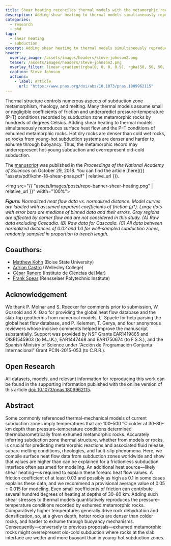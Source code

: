 ```yaml
---
title: Shear heating reconciles thermal models with the metamorphic rock record
description: Adding shear heating to thermal models simultaneously reproduces surface heat flow and the P–T conditions of exhumed metamorphic rocks.
categories:
  - research
  - phd
tags:
  - shear heating
  - subduction
excerpt: Adding shear heating to thermal models simultaneously reproduces surface heat flow and the P–T conditions of exhumed metamorphic rocks.
header:
  overlay_image: /assets/images/headers/steve-johnson2.png
  teaser: /assets/images/headers/steve-johnson2.png
  overlay_filter: linear-gradient(rgba(0, 0, 0, 0.9), rgba(50, 50, 50, 0.5))
  caption: Steve Johnson
  actions:
    - label: Article
      url: "https://www.pnas.org/doi/abs/10.1073/pnas.1809962115"
---
```


Thermal structure controls numerous aspects of subduction zone metamorphism, rheology, and melting. Many thermal models assume small or negligible coefficients of friction and underpredict pressure–temperature (P–T) conditions recorded by subduction zone metamorphic rocks by hundreds of degrees Celsius. Adding shear heating to thermal models simultaneously reproduces surface heat flow and the P–T conditions of exhumed metamorphic rocks. Hot dry rocks are denser than cold wet rocks, so rocks from young-hot subduction systems are denser and harder to exhume through buoyancy. Thus, the metamorphic record may underrepresent hot-young subduction and overrepresent old-cold subduction.

The [manuscript](https://www.pnas.org/doi/abs/10.1073/pnas.1809962115) was published in the *Proceedings of the National Academy of Sciences* on October 29, 2018. You can find the article [here]({{ "assets/pdf/kohn-18-shear-pnas.pdf" | relative_url }}).

<img src="{{ "assets/images/posts/repo-banner-shear-heating.png" | relative_url }}" width="100%">

***Figure:*** *Normalized heat flow data vs. normalized distance. Model curves are labeled with assumed apparent coefficients of friction (µ$*$). Large dots with error bars are medians of binned data and their errors. Gray regions are affected by corner flow and are not considered in this study. (A) Raw data excluding Cascadia. (B) Raw data for Cascadia. (C) All data between normalized distances of 0.02 and 1.0 for well-sampled subduction zones, randomly sampled in proportion to trench length.*

## Coauthors:

 - [Matthew Kohn](https://scholar.google.com/citations?user=xSyB1KQAAAAJ&hl=en) (Boise State University)
 - [Adrian Castro](https://scholar.google.com/citations?user=Oy95OtgAAAAJ&hl=en&oi=ao) (Wellesley College)
 - [César Ranero](https://scholar.google.com/citations?user=-VB0_RAAAAAJ&hl=en&oi=sra) (Instituto de Ciencias del Mar)
 - [Frank Spear](https://scholar.google.com/citations?user=4QsM_MwAAAAJ&hl=en&oi=ao) (Rensselaer Polytechnic Institute)

## Acknowledgement

We thank P. Molnar and S. Roecker for comments prior to submission, W. Gosnold and X. Gao for providing the global heat flow database and the slab-top geotherms from numerical models, L. Spaete for help parsing the global heat flow database, and P. Kelemen, T. Gerya, and four anonymous reviewers whose incisive comments helped improve the manuscript substantially. Support was provided by NSF Grants EAR1419865 and OISE1545903 (to M.J.K.), EAR1447468 and EAR1750674 (to F.S.S.), and the Spanish Ministry of Science under “Acción de Programación Conjunta Internacional” Grant PCIN-2015-053 (to C.R.R.).

## Open Research

All datasets, models, and relevant information for reproducing this work can be found in the supporting information published with the online version of this article [doi: 10.1073/pnas.1809962115](https://doi.org/10.1073/pnas.1809962115).

## Abstract

Some commonly referenced thermal-mechanical models of current subduction zones imply temperatures that are 100–500 °C colder at 30–80-km depth than pressure–temperature conditions determined thermobarometrically from exhumed metamorphic rocks. Accurately inferring subduction zone thermal structure, whether from models or rocks, is crucial for predicting metamorphic reactions and associated fluid release, subarc melting conditions, rheologies, and fault-slip phenomena. Here, we compile surface heat flow data from subduction zones worldwide and show that values are higher than can be explained for a frictionless subduction interface often assumed for modeling. An additional heat source––likely shear heating––is required to explain these forearc heat flow values. A friction coefficient of at least 0.03 and possibly as high as 0.1 in some cases explains these data, and we recommend a provisional average value of 0.05 ± 0.015 for modeling. Even small coefficients of friction can contribute several hundred degrees of heating at depths of 30–80 km. Adding such shear stresses to thermal models quantitatively reproduces the pressure–temperature conditions recorded by exhumed metamorphic rocks. Comparatively higher temperatures generally drive rock dehydration and densification, so, at a given depth, hotter rocks are denser than colder rocks, and harder to exhume through buoyancy mechanisms. Consequently––conversely to previous proposals––exhumed metamorphic rocks might overrepresent old-cold subduction where rocks at the slab interface are wetter and more buoyant than in young-hot subduction zones.
